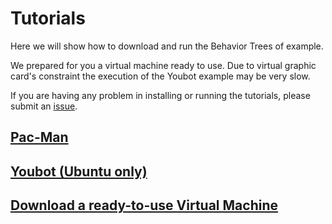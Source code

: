 # Tutorials
Here we will show how to download and run the Behavior Trees of example.

We prepared for you a virtual machine ready to use. Due to virtual graphic card's constraint the execution of the Youbot example may be very slow.

If you are having any problem in installing or running the tutorials, please submit an [issue](https://github.com/BTIRAI/btirai.github.io/issues).

## [Pac-Man](pacman)
## [Youbot (Ubuntu only)](youbot)</a></h2>
## [Download a ready-to-use Virtual Machine](virtual)</a></h2>





